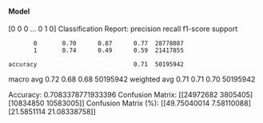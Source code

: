 #### Model
[0 0 0 ... 0 1 0]
Classification Report:
              precision    recall  f1-score   support

           0       0.70      0.87      0.77  28778087
           1       0.74      0.49      0.59  21417855

    accuracy                           0.71  50195942
   macro avg       0.72      0.68      0.68  50195942
weighted avg       0.71      0.71      0.70  50195942

Accuracy: 0.7083378771933396
Confusion Matrix:
[[24972682  3805405]
 [10834850 10583005]]
Confusion Matrix (%):
[[49.75040014  7.58110088]
 [21.5851114  21.08338758]]
